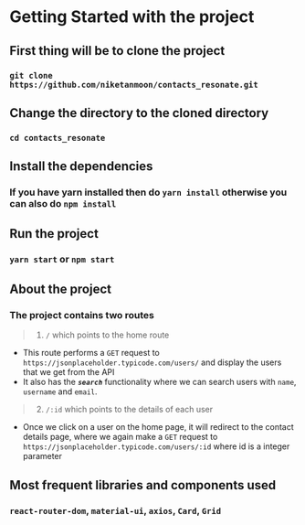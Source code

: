 # Getting Started with the project

## First thing will be to clone the project

### `git clone https://github.com/niketanmoon/contacts_resonate.git`

## Change the directory to the cloned directory

### `cd contacts_resonate`

## Install the dependencies

### If you have yarn installed then do `yarn install` otherwise you can also do `npm install`

## Run the project

### `yarn start` or `npm start`

## About the project

### The project contains two routes

> 1. `/` which points to the home route

- This route performs a `GET` request to `https://jsonplaceholder.typicode.com/users/` and display the users that we get from the API
- It also has the **_`search`_** functionality where we can search users with `name`, `username` and `email`.

> 2. `/:id` which points to the details of each user

- Once we click on a user on the home page, it will redirect to the contact details page, where we again make a `GET` request to `https://jsonplaceholder.typicode.com/users/:id` where id is a integer parameter

## Most frequent libraries and components used

### `react-router-dom`, `material-ui`, `axios`, `Card`, `Grid`
